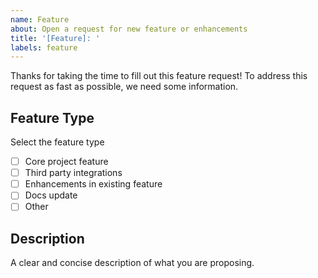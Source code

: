 ```yaml
---
name: Feature
about: Open a request for new feature or enhancements
title: '[Feature]: '
labels: feature
---
```


Thanks for taking the time to fill out this feature request! To address this request as fast as possible, we need some information.

## Feature Type

Select the feature type

- [ ] Core project feature
- [ ] Third party integrations
- [ ] Enhancements in existing feature
- [ ] Docs update
- [ ] Other

## Description

A clear and concise description of what you are proposing.
